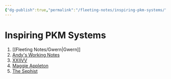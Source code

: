 ```yaml
---
{"dg-publish":true,"permalink":"/fleeting-notes/inspiring-pkm-systems/","noteIcon":""}
---
```


# Inspiring PKM Systems
1. [[Fleeting Notes/Gwern\|Gwern]]
2. [Andy's Working Notes](https://notes.andymatuschak.org/About_these_notes)
3. [XXIIVV](https://wiki.xxiivv.com/site/home.html)
4. [Maggie Appleton](https://maggieappleton.com/)
5. [The Sephist](https://thesephist.com/)
